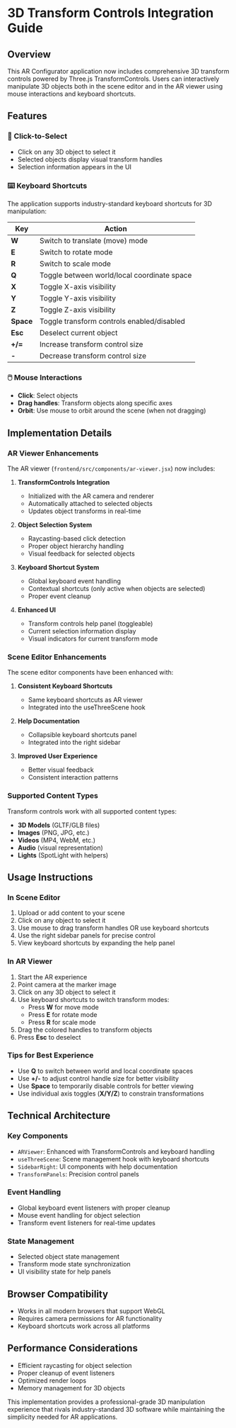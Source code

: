# 3D Transform Controls Integration Guide

## Overview

This AR Configurator application now includes comprehensive 3D transform controls powered by Three.js TransformControls. Users can interactively manipulate 3D objects both in the scene editor and in the AR viewer using mouse interactions and keyboard shortcuts.

## Features

### 🎯 Click-to-Select
- Click on any 3D object to select it
- Selected objects display visual transform handles
- Selection information appears in the UI

### ⌨️ Keyboard Shortcuts
The application supports industry-standard keyboard shortcuts for 3D manipulation:

| Key | Action |
|-----|--------|
| **W** | Switch to translate (move) mode |
| **E** | Switch to rotate mode |
| **R** | Switch to scale mode |
| **Q** | Toggle between world/local coordinate space |
| **X** | Toggle X-axis visibility |
| **Y** | Toggle Y-axis visibility |
| **Z** | Toggle Z-axis visibility |
| **Space** | Toggle transform controls enabled/disabled |
| **Esc** | Deselect current object |
| **+/=** | Increase transform control size |
| **-** | Decrease transform control size |

### 🖱️ Mouse Interactions
- **Click**: Select objects
- **Drag handles**: Transform objects along specific axes
- **Orbit**: Use mouse to orbit around the scene (when not dragging)

## Implementation Details

### AR Viewer Enhancements
The AR viewer (`frontend/src/components/ar-viewer.jsx`) now includes:

1. **TransformControls Integration**
   - Initialized with the AR camera and renderer
   - Automatically attached to selected objects
   - Updates object transforms in real-time

2. **Object Selection System**
   - Raycasting-based click detection
   - Proper object hierarchy handling
   - Visual feedback for selected objects

3. **Keyboard Shortcut System**
   - Global keyboard event handling
   - Contextual shortcuts (only active when objects are selected)
   - Proper event cleanup

4. **Enhanced UI**
   - Transform controls help panel (toggleable)
   - Current selection information display
   - Visual indicators for current transform mode

### Scene Editor Enhancements
The scene editor components have been enhanced with:

1. **Consistent Keyboard Shortcuts**
   - Same keyboard shortcuts as AR viewer
   - Integrated into the useThreeScene hook

2. **Help Documentation**
   - Collapsible keyboard shortcuts panel
   - Integrated into the right sidebar

3. **Improved User Experience**
   - Better visual feedback
   - Consistent interaction patterns

### Supported Content Types
Transform controls work with all supported content types:

- **3D Models** (GLTF/GLB files)
- **Images** (PNG, JPG, etc.)
- **Videos** (MP4, WebM, etc.)
- **Audio** (visual representation)
- **Lights** (SpotLight with helpers)

## Usage Instructions

### In Scene Editor
1. Upload or add content to your scene
2. Click on any object to select it
3. Use mouse to drag transform handles OR use keyboard shortcuts
4. Use the right sidebar panels for precise control
5. View keyboard shortcuts by expanding the help panel

### In AR Viewer
1. Start the AR experience
2. Point camera at the marker image
3. Click on any 3D object to select it
4. Use keyboard shortcuts to switch transform modes:
   - Press **W** for move mode
   - Press **E** for rotate mode  
   - Press **R** for scale mode
5. Drag the colored handles to transform objects
6. Press **Esc** to deselect

### Tips for Best Experience
- Use **Q** to switch between world and local coordinate spaces
- Use **+/-** to adjust control handle size for better visibility
- Use **Space** to temporarily disable controls for better viewing
- Use individual axis toggles (**X/Y/Z**) to constrain transformations

## Technical Architecture

### Key Components
- `ARViewer`: Enhanced with TransformControls and keyboard handling
- `useThreeScene`: Scene management hook with keyboard shortcuts
- `SidebarRight`: UI components with help documentation
- `TransformPanels`: Precision control panels

### Event Handling
- Global keyboard event listeners with proper cleanup
- Mouse event handling for object selection
- Transform event listeners for real-time updates

### State Management
- Selected object state management
- Transform mode state synchronization
- UI visibility state for help panels

## Browser Compatibility
- Works in all modern browsers that support WebGL
- Requires camera permissions for AR functionality
- Keyboard shortcuts work across all platforms

## Performance Considerations
- Efficient raycasting for object selection
- Proper cleanup of event listeners
- Optimized render loops
- Memory management for 3D objects

This implementation provides a professional-grade 3D manipulation experience that rivals industry-standard 3D software while maintaining the simplicity needed for AR applications.